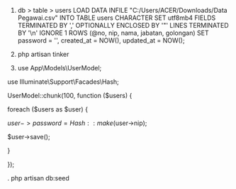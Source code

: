 1. db > table > users
LOAD DATA INFILE "C:/Users/ACER/Downloads/Data Pegawai.csv"
INTO TABLE users
CHARACTER SET utf8mb4
FIELDS TERMINATED BY ','
OPTIONALLY ENCLOSED BY '"'
LINES TERMINATED BY '\n'
IGNORE 1 ROWS
(@no, nip, nama, jabatan, golongan)
SET password = '',
created_at = NOW(),
updated_at = NOW();


2. php artisan tinker
3. use App\Models\UserModel;

use Illuminate\Support\Facades\Hash;

UserModel::chunk(100, function ($users) {

foreach ($users as $user) {

$user->password = Hash::make($user->nip);

$user->save();

}

});


. php artisan db:seed
